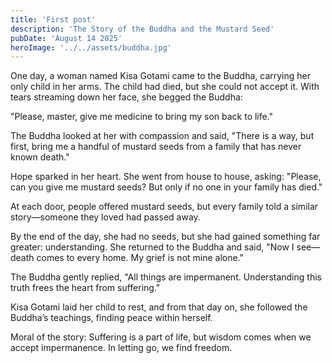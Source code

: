 ```yaml
---
title: 'First post'
description: 'The Story of the Buddha and the Mustard Seed'
pubDate: 'August 14 2025'
heroImage: '../../assets/buddha.jpg'
---
```


One day, a woman named Kisa Gotami came to the Buddha, carrying her only child in her arms. The child had died, but she could not accept it. With tears streaming down her face, she begged the Buddha:

"Please, master, give me medicine to bring my son back to life."

The Buddha looked at her with compassion and said,
"There is a way, but first, bring me a handful of mustard seeds from a family that has never known death."

Hope sparked in her heart. She went from house to house, asking:
"Please, can you give me mustard seeds? But only if no one in your family has died."

At each door, people offered mustard seeds, but every family told a similar story—someone they loved had passed away.

By the end of the day, she had no seeds, but she had gained something far greater: understanding. She returned to the Buddha and said,
"Now I see—death comes to every home. My grief is not mine alone."

The Buddha gently replied,
"All things are impermanent. Understanding this truth frees the heart from suffering."

Kisa Gotami laid her child to rest, and from that day on, she followed the Buddha’s teachings, finding peace within herself.

Moral of the story:
Suffering is a part of life, but wisdom comes when we accept impermanence. In letting go, we find freedom.